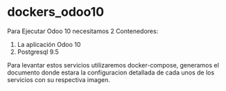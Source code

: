 # dockers_odoo10

Para Ejecutar Odoo 10 necesitamos 2 Contenedores:
1) La aplicación Odoo 10
2) Postgresql 9.5

Para levantar estos servicios utilizaremos docker-compose, generamos el documento donde estara la configuracion detallada de cada unos de los servicios con su respectiva imagen.




